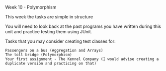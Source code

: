 Week 10 - Polymorphism

This week the tasks are simple in structure

You will need to look back at the past programs you have written during this unit and practice testing them using JUnit.

Tasks that you may consider creating test classes for:

    Passengers on a bus (Aggregation and Arrays)
    The toll bridge (Polymorphism)
    Your first assignment - The Kennel Company (I would advise creating a duplicate version and practicing on that)
